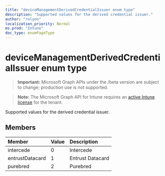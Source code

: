 ```yaml
---
title: "deviceManagementDerivedCredentialIssuer enum type"
description: "Supported values for the derived credential issuer."
author: "rolyon"
localization_priority: Normal
ms.prod: "Intune"
doc_type: enumPageType
---
```


# deviceManagementDerivedCredentialIssuer enum type

> **Important:** Microsoft Graph APIs under the /beta version are subject to change; production use is not supported.

> **Note:** The Microsoft Graph API for Intune requires an [active Intune license](https://go.microsoft.com/fwlink/?linkid=839381) for the tenant.

Supported values for the derived credential issuer.

## Members
|Member|Value|Description|
|:---|:---|:---|
|intercede|0|Intercede|
|entrustDatacard|1|Entrust Datacard|
|purebred|2|Purebred|



